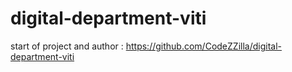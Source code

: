 # digital-department-viti
start of project and author : https://github.com/CodeZZilla/digital-department-viti
